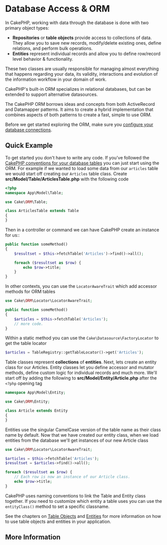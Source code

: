 # Database Access & ORM

In CakePHP,  working with data through the database is done with two primary object types:

- **Repositories** or **table objects** provide access to collections of data.
  They allow you to save new records, modify/delete existing ones, define
  relations, and perform bulk operations.
- **Entities** represent individual records and allow you to define row/record
  level behavior & functionality.

These two classes are usually responsible for managing almost everything
that happens regarding your data, its validity, interactions and evolution
of the information workflow in your domain of work.

CakePHP's built-in ORM specializes in relational databases, but can be extended
to support alternative datasources.

The CakePHP ORM borrows ideas and concepts from both ActiveRecord and Datamapper
patterns. It aims to create a hybrid implementation that combines aspects of
both patterns to create a fast, simple to use ORM.

Before we get started exploring the ORM, make sure you [configure your
database connections](/en/orm/database-basics.md#database-configuration).

## Quick Example

To get started you don't have to write any code. If you've followed the
[CakePHP conventions for your database tables](/en/intro/conventions.md#model-and-database-conventions) you can just start using the ORM. For example
if we wanted to load some data from our `articles` table we would start off
creating our `Articles` table class. Create
**src/Model/Table/ArticlesTable.php** with the following code

```php
<?php
namespace App\Model\Table;

use Cake\ORM\Table;

class ArticlesTable extends Table
{
}

```

Then in a controller or command we can have CakePHP create an instance for us::

```php
public function someMethod()
{
    $resultset = $this->fetchTable('Articles')->find()->all();

    foreach ($resultset as $row) {
        echo $row->title;
    }
}

```

In other contexts, you can use the `LocatorAwareTrait` which add accessor methods for ORM tables

```php
use Cake\ORM\Locator\LocatorAwareTrait;

public function someMethod()
{
    $articles = $this->fetchTable('Articles');
    // more code.
}

```

Within a static method you can use the `Cake\Datasource\FactoryLocator`
to get the table locator

```php
$articles = TableRegistry::getTableLocator()->get('Articles');

```

Table classes represent **collections** of **entities**. Next, lets create an
entity class for our Articles. Entity classes let you define accessor and
mutator methods, define custom logic for individual records and much more. We'll
start off by adding the following to **src/Model/Entity/Article.php** after the
`<?php` opening tag

```php
namespace App\Model\Entity;

use Cake\ORM\Entity;

class Article extends Entity
{
}

```

Entities use the singular CamelCase version of the table name as their class
name by default. Now that we have created our entity class, when we
load entities from the database we'll get instances of our new Article class

```php
use Cake\ORM\Locator\LocatorAwareTrait;

$articles = $this->fetchTable('Articles');
$resultset = $articles->find()->all();

foreach ($resultset as $row) {
    // Each row is now an instance of our Article class.
    echo $row->title;
}

```

CakePHP uses naming conventions to link the Table and Entity class together. If
you need to customize which entity a table uses you can use the
`entityClass()` method to set a specific classname.

See the chapters on [Table Objects](/en/orm/table-objects.md) and [Entities](/en/orm/entities.md) for more
information on how to use table objects and entities in your application.

## More Information
